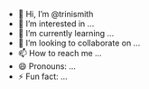 - 👋 Hi, I’m @trinismith
- 👀 I’m interested in ...
- 🌱 I’m currently learning ...
- 💞️ I’m looking to collaborate on ...
- 📫 How to reach me ...
- 😄 Pronouns: ...
- ⚡ Fun fact: ...

<!---
trinismith/trinismith is a ✨ special ✨ repository because its `README.md` (this file) appears on your GitHub profile.
You can click the Preview link to take a look at your changes.
--->
